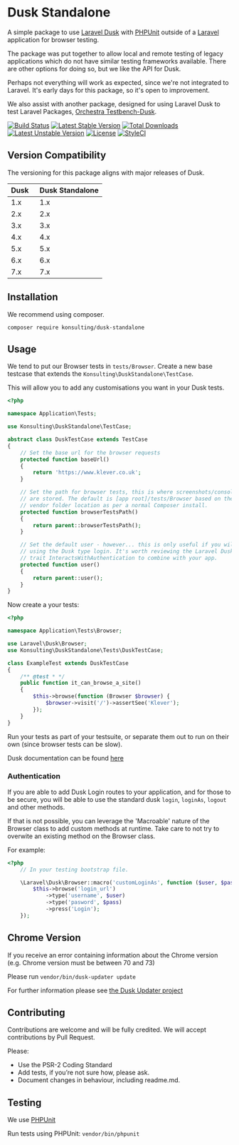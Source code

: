 # Dusk Standalone

A simple package to use [Laravel Dusk](https://github.com/laravel/dusk) with [PHPUnit](https://phpunit.de) outside of a [Laravel](https://laravel.com) application for browser testing.

The package was put together to allow local and remote testing of legacy applications which do not have similar testing frameworks available. There are other options for doing so, but we like the API for Dusk.

Perhaps not everything will work as expected, since we're not integrated to Laravel. It's early days for this package, so it's open to improvement.

We also assist with another package, designed for using Laravel Dusk to test Laravel Packages, [Orchestra Testbench-Dusk](https://github.com/orchestral/testbench-dusk).

[![Build Status](https://travis-ci.org/konsulting/dusk-standalone.svg?branch=master)](https://travis-ci.org/konsulting/dusk-standalone)
[![Latest Stable Version](https://poser.pugx.org/konsulting/dusk-standalone/v/stable)](https://packagist.org/packages/konsulting/dusk-standalone)
[![Total Downloads](https://poser.pugx.org/konsulting/dusk-standalone/downloads)](https://packagist.org/packages/konsulting/dusk-standalone)
[![Latest Unstable Version](https://poser.pugx.org/konsulting/dusk-standalone/v/unstable)](https://packagist.org/packages/konsulting/dusk-standalone)
[![License](https://poser.pugx.org/konsulting/dusk-standalone/license)](https://packagist.org/packages/konsulting/dusk-standalone)
[![StyleCI](https://styleci.io/repos/119553457/shield?branch=master)](https://styleci.io/repos/119553457)

## Version Compatibility

The versioning for this package aligns with major releases of Dusk.

 Dusk     | Dusk Standalone
:---------|:----------
 1.x      | 1.x
 2.x      | 2.x
 3.x      | 3.x
 4.x      | 4.x
 5.x      | 5.x
 6.x      | 6.x
 7.x      | 7.x

## Installation

We recommend using composer.

`composer require konsulting/dusk-standalone`

## Usage

We tend to put our Browser tests in `tests/Browser`. Create a new base testcase that extends the `Konsulting\DuskStandalone\TestCase`.

This will allow you to add any customisations you want in your Dusk tests.

```php
<?php

namespace Application\Tests;

use Konsulting\DuskStandalone\TestCase;

abstract class DuskTestCase extends TestCase
{
    // Set the base url for the browser requests
    protected function baseUrl()
    {
        return 'https://www.klever.co.uk';
    }

    // Set the path for browser tests, this is where screenshots/console logs
    // are stored. The default is [app root]/tests/Browser based on the 
    // vendor folder location as per a normal Composer install.
    protected function browserTestsPath()
    {
        return parent::browserTestsPath();
    }

    // Set the default user - however... this is only useful if you will be
    // using the Dusk type login. It's worth reviewing the Laravel Dusk
    // trait InteractsWithAuthentication to combine with your app.
    protected function user()
    {
        return parent::user();
    }
}
```

Now create a your tests:

```php
<?php

namespace Application\Tests\Browser;

use Laravel\Dusk\Browser;
use Konsulting\DuskStandalone\Tests\DuskTestCase;

class ExampleTest extends DuskTestCase
{
    /** @test * */
    public function it_can_browse_a_site()
    {
        $this->browse(function (Browser $browser) {
            $browser->visit('/')->assertSee('Klever');
        });
    }
}
```

Run your tests as part of your testsuite, or separate them out to run on their own (since browser tests can be slow).

Dusk documentation can be found [here](https://laravel.com/docs/dusk)

### Authentication

If you are able to add Dusk Login routes to your application, and for those to be secure, you will be able to use the standard dusk `login`, `loginAs`, `logout` and other methods.

If that is not possible, you can leverage the 'Macroable' nature of the Browser class to add custom methods at runtime.  Take care to not try to overwite an existing method on the Browser class.

For example: 

```php
<?php
    // In your testing bootstrap file.

    \Laravel\Dusk\Browser::macro('customLoginAs', function ($user, $pass) {
        $this->browse('login_url')
            ->type('username', $user)
            ->type('pasword', $pass)
            ->press('Login');
    });
```

## Chrome Version

If you receive an error containing information about the Chrome version (e.g. Chrome version must be between 70 and 73)

Please run `vendor/bin/dusk-updater update`

For further information please see [the Dusk Updater project](https://github.com/orchestral/dusk-updater)

## Contributing

Contributions are welcome and will be fully credited. We will accept contributions by Pull Request.

Please:

* Use the PSR-2 Coding Standard
* Add tests, if you’re not sure how, please ask.
* Document changes in behaviour, including readme.md.

## Testing
We use [PHPUnit](https://phpunit.de)

Run tests using PHPUnit: `vendor/bin/phpunit`
